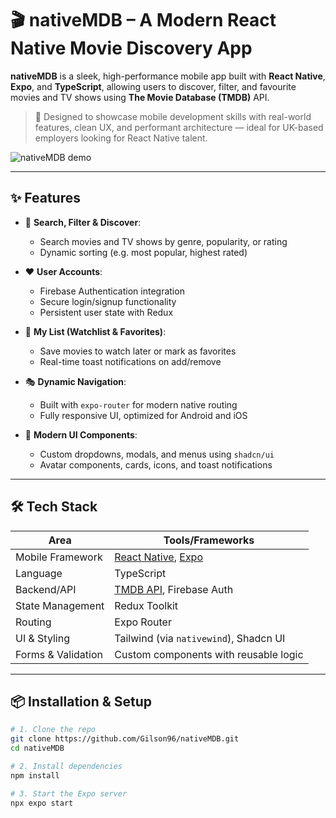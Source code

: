 # 🎬 nativeMDB – A Modern React Native Movie Discovery App

**nativeMDB** is a sleek, high-performance mobile app built with **React Native**, **Expo**, and **TypeScript**, allowing users to discover, filter, and favourite movies and TV shows using **The Movie Database (TMDB)** API.

> 💼 Designed to showcase mobile development skills with real-world features, clean UX, and performant architecture — ideal for UK-based employers looking for React Native talent.

![nativeMDB demo](https://github.com/Gilson96/nativeMDB/assets/preview.gif) <!-- Replace with actual GIF or screenshot link -->

---

## ✨ Features

- 🔎 **Search, Filter & Discover**:
  - Search movies and TV shows by genre, popularity, or rating
  - Dynamic sorting (e.g. most popular, highest rated)

- ❤️ **User Accounts**:
  - Firebase Authentication integration
  - Secure login/signup functionality
  - Persistent user state with Redux

- 📝 **My List (Watchlist & Favorites)**:
  - Save movies to watch later or mark as favorites
  - Real-time toast notifications on add/remove

- 🎭 **Dynamic Navigation**:
  - Built with `expo-router` for modern native routing
  - Fully responsive UI, optimized for Android and iOS

- 🎨 **Modern UI Components**:
  - Custom dropdowns, modals, and menus using `shadcn/ui`
  - Avatar components, cards, icons, and toast notifications

---

## 🛠️ Tech Stack

| Area                | Tools/Frameworks                                        |
|---------------------|---------------------------------------------------------|
| Mobile Framework    | [React Native](https://reactnative.dev/), [Expo](https://expo.dev/) |
| Language            | TypeScript                                              |
| Backend/API         | [TMDB API](https://www.themoviedb.org/documentation/api), Firebase Auth |
| State Management    | Redux Toolkit                                           |
| Routing             | Expo Router                                             |
| UI & Styling        | Tailwind (via `nativewind`), Shadcn UI                  |
| Forms & Validation  | Custom components with reusable logic                   |

---

## 📦 Installation & Setup

```bash
# 1. Clone the repo
git clone https://github.com/Gilson96/nativeMDB.git
cd nativeMDB

# 2. Install dependencies
npm install

# 3. Start the Expo server
npx expo start
